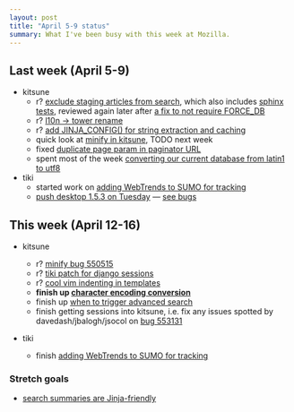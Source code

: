 ```yaml
--- 
layout: post
title: "April 5-9 status"
summary: What I've been busy with this week at Mozilla.
---
```


## Last week (April 5-9)
* kitsune
	* r? [exclude staging articles from search](https://bugzilla.mozilla.org/show_bug.cgi?id=554740), which also includes [sphinx tests](http://github.com/jsocol/kitsune/commit/ef50d5fcd64f65f89ff688874f3fa920f69ff216), reviewed again later after [a fix to not require FORCE_DB](http://github.com/jsocol/kitsune/commit/c2a1356e084a68de17f20376ad051c918ecfd172)
	* r? [l10n -> tower rename](http://github.com/jsocol/kitsune/commit/dbdb116aecda1332c932e278786dba2719c71d09)
	* r? [add JINJA_CONFIG() for string extraction and caching](https://bugzilla.mozilla.org/show_bug.cgi?id=556810)
	* quick look at [minify in kitsune](http://github.com/jsocol/kitsune/commit/f159b8f25ea78c38cc7e60fae6004ccb5e1273c6), TODO next week
	* fixed [duplicate page param in paginator URL](https://bugzilla.mozilla.org/show_bug.cgi?id=556418)
	* spent most of the week [converting our current database from latin1 to utf8](https://bugzilla.mozilla.org/show_bug.cgi?id=554210)
* tiki
	* started work on [adding WebTrends to SUMO for tracking](https://bugzilla.mozilla.org/show_bug.cgi?id=558105)
	* [push desktop 1.5.3 on Tuesday](https://bugzilla.mozilla.org/show_bug.cgi?id=555003) &mdash; [see bugs](https://bugzilla.mozilla.org/buglist.cgi?quicksearch=ALL+product%3Asupport+milestone%3A1.5.3)

## This week (April 12-16)
* kitsune
	* r? [minify bug 550515](http://github.com/jsocol/kitsune/commits/bug-550515)
	* r? [tiki patch for django sessions](https://bugzilla.mozilla.org/show_bug.cgi?id=553131)
	* r? [cool vim indenting in templates](https://bugzilla.mozilla.org/show_bug.cgi?id=558228)
	* __finish up [character encoding conversion](https://bugzilla.mozilla.org/show_bug.cgi?id=554210)__
	* finish up [when to trigger advanced search](http://github.com/pcraciunoiu/kitsune/commits/bug-555249)
	* finish getting sessions into kitsune, i.e. fix any issues spotted by davedash/jbalogh/jsocol on [bug 553131](http://github.com/pcraciunoiu/kitsune/tree/bug-553131)
* tiki

	* finish [adding WebTrends to SUMO for tracking](https://bugzilla.mozilla.org/show_bug.cgi?id=558105)

### Stretch goals
* [search summaries are Jinja-friendly](https://bugzilla.mozilla.org/show_bug.cgi?id=553734)
